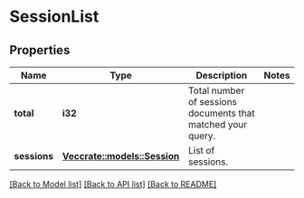 # SessionList

## Properties

Name | Type | Description | Notes
------------ | ------------- | ------------- | -------------
**total** | **i32** | Total number of sessions documents that matched your query. | 
**sessions** | [**Vec<crate::models::Session>**](session.md) | List of sessions. | 

[[Back to Model list]](../README.md#documentation-for-models) [[Back to API list]](../README.md#documentation-for-api-endpoints) [[Back to README]](../README.md)


